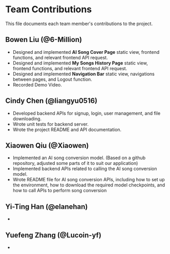 # Team Contributions

This file documents each team member's contributions to the project.

## Bowen Liu (@6-Million)

- Designed and implemented **AI Song Cover Page** static view, frontend functions, and relevant frontend API request.
- Designed and implemented **My Songs History Page** static view, frontend functions, and relevant frontend API request.
- Designed and implemented **Navigation Bar** static view, navigations between pages, and Logout function.
- Recorded Demo Video.

## Cindy Chen (@liangyu0516)

- Developed backend APIs for signup, login, user management, and file downloading.
- Wrote unit tests for backend server.
- Wrote the project README and API documentation.

## Xiaowen Qiu (@Xiaowen)

- Implemented an AI song conversion model. (Based on a github repository, adjusted some parts of it to suit our application)
- Implemented backend APIs related to calling the AI song conversion model.
- Wrote README file for AI song conversion APIs, including how to set up the environment, how to download the required model checkpoints, and how to call APIs to perform song conversion 

## Yi-Ting Han (@elanehan)

- 

## Yuefeng Zhang (@Lucoin-yf)

- 
